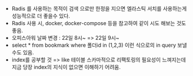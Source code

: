 
- Radis 를 사용하는 목적이 검색 으로만 한정을 지으면 엘라스틱 서치를 사용하는게 성능적으로 더 좋을수 있다.
- Radis 사용 시, docker, docker-compose 등을 참고하여 같이 시도 해보는 것도 좋음.
- 오피스아워 날짜 변경 : 22일 8시~ => 22일 9시~
- select * from bookmark where 폴더id in (1,2,3) 이런 식으로의 in query 보낼 수도 있음.
- index를 공부할 것 => like 테이블 스카마적으로 리팩토링의 필요성이 느껴지는데 지금 당장 index의 지식이 없으면 이해하기 어려움.
